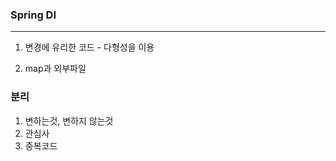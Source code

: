 ### Spring DI

---

1. 변경에 유리한 코드 - 다형성을 이용

2. map과 외부파일 



### 분리

1. 변하는것, 변하지 않는것 
2. 관심사
3. 중복코드 






